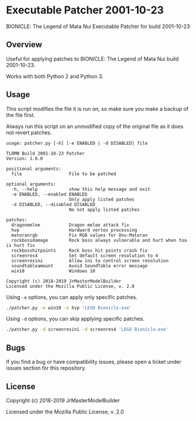 # Executable Patcher 2001-10-23

BIONICLE: The Legend of Mata Nui Executable Patcher for build 2001-10-23


## Overview

Useful for applying patches to BIONICLE: The Legend of Mata Nui build 2001-10-23.

Works with both Python 2 and Python 3.


## Usage

This script modifies the file it is run on, so make sure you make a backup of the file first.

Always run this script on an unmodified copy of the original file as it does not revert patches.

```
usage: patcher.py [-h] [-e ENABLED | -d DISABLED] file

TLOMN Build 2001-10-23 Patcher
Version: 1.8.0

positional arguments:
  file                  File to be patched

optional arguments:
  -h, --help            show this help message and exit
  -e ENABLED, --enabled ENABLED
                        Only apply listed patches
  -d DISABLED, --disabled DISABLED
                        No not apply listed patches

patches:
  dragonmelee           Dragon melee attack fix
  hvp                   Hardward vertex processing
  matoranrgb            Fix RGB values for Onu-Matoran
  rockbossdamage        Rock boss always vulnerable and hurt when toa is hurt fix
  rockbosshitpoints     Rock boss hit points crash fix
  screenres4            Set default screen resolution to 4
  screenresini          Allow ini to control screen resolution
  soundtableamount      Avoid SoundTable error message
  win10                 Windows 10

Copyright (c) 2018-2019 JrMasterModelBuilder
Licensed under the Mozilla Public License, v. 2.0
```

Using `-e` options, you can apply only specific patches.

```bash
./patcher.py -e win10 -e hvp 'LEGO Bionicle.exe'
```

Using `-d` options, you can skip applying specific patches.

```bash
./patcher.py -d screenresini -d screenres4 'LEGO Bionicle.exe'
```


## Bugs

If you find a bug or have compatibility issues, please open a ticket under issues section for this repository.


## License

Copyright (c) 2018-2019 JrMasterModelBuilder

Licensed under the Mozilla Public License, v. 2.0
